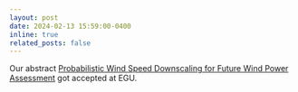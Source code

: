```yaml
---
layout: post
date: 2024-02-13 15:59:00-0400
inline: true
related_posts: false
---
```


Our abstract <a href="https://meetingorganizer.copernicus.org/EGU24/EGU24-2034.html">Probabilistic Wind Speed Downscaling for Future Wind Power Assessment</a> got accepted at EGU.

